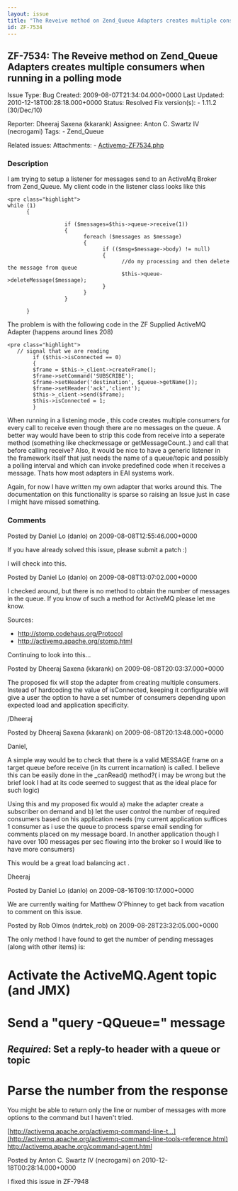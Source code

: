 ```yaml
---
layout: issue
title: "The Reveive method on Zend_Queue Adapters creates multiple consumers when running in a polling mode"
id: ZF-7534
---
```


ZF-7534: The Reveive method on Zend\_Queue Adapters creates multiple consumers when running in a polling mode 
--------------------------------------------------------------------------------------------------------------

 Issue Type: Bug Created: 2009-08-07T21:34:04.000+0000 Last Updated: 2010-12-18T00:28:18.000+0000 Status: Resolved Fix version(s): - 1.11.2 (30/Dec/10)
 
 Reporter:  Dheeraj Saxena (kkarank)  Assignee:  Anton C. Swartz IV (necrogami)  Tags: - Zend\_Queue
 
 Related issues: 
 Attachments: - [Activemq-ZF7534.php](/issues/secure/attachment/12134/Activemq-ZF7534.php)
 
### Description

I am trying to setup a listener for messages send to an ActiveMq Broker from Zend\_Queue. My client code in the listener class looks like this

 
    <pre class="highlight">
    while (1)
          {
                              
                      if ($messages=$this->queue->receive(1))
                      {
                            foreach ($messages as $message)
                            {
                                  if (($msg=$message->body) != null)
                                  {
                                        //do my processing and then delete the message from queue
                                        $this->queue->deleteMessage($message);
                                  }
                            }
                      }
                            
          }


The problem is with the following code in the ZF Supplied ActiveMQ Adapter (happens around lines 208)

 
    <pre class="highlight">
       // signal that we are reading
            if ($this->isConnected == 0)
            {
            $frame = $this->_client->createFrame();
            $frame->setCommand('SUBSCRIBE');
            $frame->setHeader('destination', $queue->getName());
            $frame->setHeader('ack','client');
            $this->_client->send($frame);
            $this->isConnected = 1;
            }


When running in a listening mode , this code creates multiple consumers for every call to receive even though there are no messages on the queue. A better way would have been to strip this code from receive into a seperate method (something like checkmessage or getMessageCount..) and call that before calling receive? Also, it would be nice to have a generic listener in the framework itself that just needs the name of a queue/topic and possibly a polling interval and which can invoke predefined code when it receives a message. Thats how most adapters in EAI systems work.

Again, for now I have written my own adapter that works around this. The documentation on this functionality is sparse so raising an Issue just in case I might have missed something.

 

 

### Comments

Posted by Daniel Lo (danlo) on 2009-08-08T12:55:46.000+0000

If you have already solved this issue, please submit a patch :)

I will check into this.

 

 

Posted by Daniel Lo (danlo) on 2009-08-08T13:07:02.000+0000

I checked around, but there is no method to obtain the number of messages in the queue. If you know of such a method for ActiveMQ please let me know.

Sources:

- <http://stomp.codehaus.org/Protocol>
- <http://activemq.apache.org/stomp.html>

Continuing to look into this...

 

 

Posted by Dheeraj Saxena (kkarank) on 2009-08-08T20:03:37.000+0000

The proposed fix will stop the adapter from creating multiple consumers. Instead of hardcoding the value of isConnected, keeping it configurable will give a user the option to have a set number of consumers depending upon expected load and application specificity.

/Dheeraj

 

 

Posted by Dheeraj Saxena (kkarank) on 2009-08-08T20:13:48.000+0000

Daniel,

A simple way would be to check that there is a valid MESSAGE frame on a target queue before receive (in its current incarnation) is called. I believe this can be easily done in the \_canRead() method?( i may be wrong but the brief look I had at its code seemed to suggest that as the ideal place for such logic)

Using this and my proposed fix would a) make the adapter create a subscriber on demand and b) let the user control the number of required consumers based on his application needs (my current application suffices 1 consumer as i use the queue to process sparse email sending for comments placed on my message board. In another application though I have over 100 messages per sec flowing into the broker so I would like to have more consumers)

This would be a great load balancing act .

Dheeraj

 

 

Posted by Daniel Lo (danlo) on 2009-08-16T09:10:17.000+0000

We are currently waiting for Matthew O'Phinney to get back from vacation to comment on this issue.

 

 

Posted by Rob Olmos (ndrtek\_rob) on 2009-08-28T23:32:05.000+0000

The only method I have found to get the number of pending messages (along with other items) is:

Activate the ActiveMQ.Agent topic (and JMX)
===========================================

Send a "query -QQueue=" message
===============================

_Required_: Set a reply-to header with a queue or topic
-------------------------------------------------------

Parse the number from the response
==================================

You might be able to return only the line or number of messages with more options to the command but I haven't tried.

[http://activemq.apache.org/activemq-command-line-t…](http://activemq.apache.org/activemq-command-line-tools-reference.html) <http://activemq.apache.org/command-agent.html>

 

 

Posted by Anton C. Swartz IV (necrogami) on 2010-12-18T00:28:14.000+0000

I fixed this issue in ZF-7948

 

 